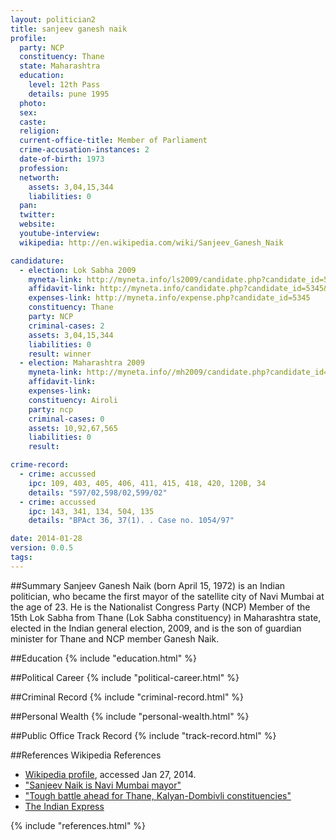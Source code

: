 ```yaml
---
layout: politician2
title: sanjeev ganesh naik
profile: 
  party: NCP
  constituency: Thane
  state: Maharashtra
  education: 
    level: 12th Pass
    details: pune 1995
  photo: 
  sex: 
  caste: 
  religion: 
  current-office-title: Member of Parliament
  crime-accusation-instances: 2
  date-of-birth: 1973
  profession: 
  networth: 
    assets: 3,04,15,344
    liabilities: 0
  pan: 
  twitter: 
  website: 
  youtube-interview: 
  wikipedia: http://en.wikipedia.com/wiki/Sanjeev_Ganesh_Naik

candidature: 
  - election: Lok Sabha 2009
    myneta-link: http://myneta.info/ls2009/candidate.php?candidate_id=5345
    affidavit-link: http://myneta.info/candidate.php?candidate_id=5345&scan=original
    expenses-link: http://myneta.info/expense.php?candidate_id=5345
    constituency: Thane 
    party: NCP
    criminal-cases: 2
    assets: 3,04,15,344
    liabilities: 0
    result: winner 
  - election: Maharashtra 2009
    myneta-link: http://myneta.info//mh2009/candidate.php?candidate_id=2336
    affidavit-link: 
    expenses-link: 
    constituency: Airoli 
    party: ncp
    criminal-cases: 0
    assets: 10,92,67,565
    liabilities: 0
    result:  

crime-record: 
  - crime: accussed
    ipc: 109, 403, 405, 406, 411, 415, 418, 420, 120B, 34
    details: "597/02,598/02,599/02" 
  - crime: accussed
    ipc: 143, 341, 134, 504, 135
    details: "BPAct 36, 37(1). . Case no. 1054/97" 

date: 2014-01-28
version: 0.0.5
tags: 
---
```

##Summary
Sanjeev Ganesh Naik (born April 15, 1972) is an Indian politician, who became the first mayor of the satellite city of Navi Mumbai at the age of 23. He is the Nationalist Congress Party (NCP) Member of the 15th Lok Sabha from Thane (Lok Sabha constituency) in Maharashtra state, elected in the Indian general election, 2009, and is the son of guardian minister for Thane and NCP member Ganesh Naik.




##Education
{% include "education.html" %}


##Political Career
{% include "political-career.html" %}


##Criminal Record
{% include "criminal-record.html" %}


##Personal Wealth
{% include "personal-wealth.html" %}


##Public Office Track Record
{% include "track-record.html" %}


##References
Wikipedia References
- [Wikipedia profile]({{page.profile.wikipedia}}), accessed Jan 27, 2014.
- ["Sanjeev Naik is Navi Mumbai mayor"][wiki1]
- ["Tough battle ahead for Thane, Kalyan-Dombivli constituencies"][wiki2]
- [The Indian Express][wiki3]

[wiki1]: http://www.mid-day.com/news/2002/nov/36562.htm
[wiki2]: http://www.indianexpress.com/news/tough-battle-ahead-for-thane-kalyandombivl/439108/
[wiki3]: /wiki/The_Indian_Express


{% include "references.html" %}